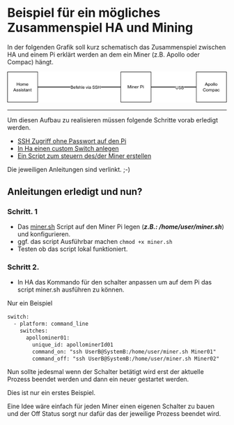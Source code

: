 # Beispiel für ein mögliches Zusammenspiel HA und Mining

In der folgenden Grafik soll kurz schematisch das Zusammenspiel zwischen HA und einem Pi erklärt werden an dem ein Miner (z.B. Apollo oder Compac) hängt.

<img src="Images/ueberblick.png">

---
 Um diesen Aufbau zu realisieren müssen folgende Schritte vorab erledigt werden.
 * [SSH Zugriff ohne Passwort auf den Pi ](https://github.com/buerzel/HomeAssistant_Miner/blob/main/ssh_connect.md)
 * [In Ha einen custom Switch anlegen](https://github.com/buerzel/HomeAssistant_Miner/blob/main/customSwitchCustomCommand.md)
 * [Ein Script zum steuern des/der Miner erstellen](https://github.com/buerzel/HomeAssistant_Miner/blob/main/scriptApolloCgminer.md)

Die jeweiligen Anleitungen sind verlinkt. ;-)

## Anleitungen erledigt und nun?

### Schritt. 1
- Das [miner.sh](https://github.com/buerzel/HomeAssistant_Miner/blob/main/miner.sh) Script auf den Miner Pi legen (***z.B.: /home/user/miner.sh***) und konfigurieren.
- ggf. das script Ausführbar machen `chmod +x miner.sh`
- Testen ob das script lokal funktioniert.

### Schritt 2.
- In HA das Kommando für den schalter anpassen um auf dem Pi das script miner.sh ausführen zu können.

Nur ein Beispiel
```
switch:
  - platform: command_line
    switches:
      apollominer01:
        unique_id: apollominerId01
        command_on: "ssh UserB@SystemB:/home/user/miner.sh Miner01"
        command_off: "ssh UserB@SystemB:/home/user/miner.sh Miner02"
```

Nun sollte jedesmal wenn der Schalter betätigt wird erst der aktuelle Prozess beendet werden und dann ein neuer gestartet werden.

Dies ist nur ein erstes Beispiel. 

Eine Idee wäre einfach für jeden Miner einen eigenen Schalter zu bauen und der Off Status sorgt nur dafür das der jeweilige Prozess beendet wird.
